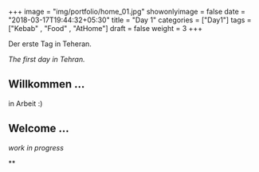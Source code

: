 +++
image = "img/portfolio/home_01.jpg"
showonlyimage = false
date = "2018-03-17T19:44:32+05:30"
title = "Day 1"
categories = ["Day1"]
tags = ["Kebab" , "Food" , "AtHome"]
draft = false
weight = 3
+++

Der erste Tag in Teheran.

*The first day in Tehran.*
<!--more-->

## Willkommen ...

in Arbeit :)


## Welcome ... 

*work in progress*

**